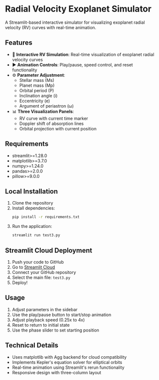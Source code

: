 # Radial Velocity Exoplanet Simulator

A Streamlit-based interactive simulator for visualizing exoplanet radial velocity (RV) curves with real-time animation.

## Features

- 🌌 **Interactive RV Simulation**: Real-time visualization of exoplanet radial velocity curves
- ▶️ **Animation Controls**: Play/pause, speed control, and reset functionality
- ⚙️ **Parameter Adjustment**: 
  - Stellar mass (Ms)
  - Planet mass (Mp)
  - Orbital period (P)
  - Inclination angle (i)
  - Eccentricity (e)
  - Argument of periastron (ω)
- 📊 **Three Visualization Panels**:
  - RV curve with current time marker
  - Doppler shift of absorption lines
  - Orbital projection with current position

## Requirements

- streamlit>=1.28.0
- matplotlib>=3.7.0
- numpy>=1.24.0
- pandas>=2.0.0
- pillow>=9.0.0

## Local Installation

1. Clone the repository
2. Install dependencies:
   ```bash
   pip install -r requirements.txt
   ```
3. Run the application:
   ```bash
   streamlit run test3.py
   ```

## Streamlit Cloud Deployment

1. Push your code to GitHub
2. Go to [Streamlit Cloud](https://share.streamlit.io/)
3. Connect your GitHub repository
4. Select the main file: `test3.py`
5. Deploy!

## Usage

1. Adjust parameters in the sidebar
2. Use the play/pause button to start/stop animation
3. Adjust playback speed (0.25x to 4x)
4. Reset to return to initial state
5. Use the phase slider to set starting position

## Technical Details

- Uses matplotlib with Agg backend for cloud compatibility
- Implements Kepler's equation solver for elliptical orbits
- Real-time animation using Streamlit's rerun functionality
- Responsive design with three-column layout
